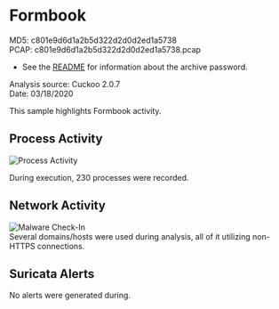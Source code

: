 # Formbook

MD5: c801e9d6d1a2b5d322d2d0d2ed1a5738    
PCAP: c801e9d6d1a2b5d322d2d0d2ed1a5738.pcap  

* See the [README](https://github.com/jstrosch/malware-samples) for information about the archive password.  

Analysis source: Cuckoo 2.0.7  
Date: 03/18/2020  

This sample highlights Formbook activity. 

## Process Activity

![Process Activity](https://user-images.githubusercontent.com/1920756/77087661-5dbd7480-69d1-11ea-9635-8e5583d72b03.png)

During execution, 230 processes were recorded.

## Network Activity

![Malware Check-In](https://user-images.githubusercontent.com/1920756/77087734-762d8f00-69d1-11ea-8657-489659a72cd1.png)  
Several domains/hosts were used during analysis, all of it utilizing non-HTTPS connections.

## Suricata Alerts

No alerts were generated during.